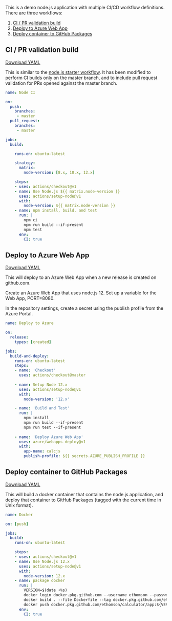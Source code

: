 This is a demo node.js application with multiple CI/CD workflow
definitions.  There are three workflows:

1. [CI / PR validation build](#ci--pr-validation-build)
2. [Deploy to Azure Web App](#deploy-to-azure-web-app)
3. [Deploy container to GitHub Packages](#deploy-container-to-github-packages)

## CI / PR validation build

[Download YAML](ci.yml)

This is similar to the [node.js starter workflow](https://github.com/actions/starter-workflows/blob/master/ci/node.js.yml).  It has been modified to perform CI builds only on the master branch, and to include pull request validation for PRs opened against the master branch.

```yaml
name: Node CI

on:
  push:
    branches:
     - master
  pull_request:
    branches:
     - master

jobs:
  build:

    runs-on: ubuntu-latest

    strategy:
      matrix:
        node-version: [8.x, 10.x, 12.x]

    steps:
    - uses: actions/checkout@v1
    - name: Use Node.js ${{ matrix.node-version }}
      uses: actions/setup-node@v1
      with:
        node-version: ${{ matrix.node-version }}
    - name: npm install, build, and test
      run: |
        npm ci
        npm run build --if-present
        npm test
      env:
        CI: true
```

## Deploy to Azure Web App

[Download YAML](azure-deploy.yml)

This will deploy to an Azure Web App when a new release is created on
github.com.

Create an Azure Web App that uses node.js 12.  Set up a variable for the
Web App, PORT=8080.

In the repository settings, create a secret using the publish profile
from the Azure Portal.

```yaml
name: Deploy to Azure

on:
  release:
    types: [created]

jobs:
  build-and-deploy:
    runs-on: ubuntu-latest
    steps:
    - name: 'Checkout' 
      uses: actions/checkout@master
    
    - name: Setup Node 12.x
      uses: actions/setup-node@v1
      with:
        node-version: '12.x'

    - name: 'Build and Test'
      run: |
        npm install
        npm run build --if-present
        npm run test --if-present
       
    - name: 'Deploy Azure Web App'
      uses: azure/webapps-deploy@v1
      with: 
        app-name: calcjs
        publish-profile: ${{ secrets.AZURE_PUBLISH_PROFILE }}
```

## Deploy container to GitHub Packages

[Download YAML](gpr.yml)

This will build a docker container that contains the node.js application,
and deploy that container to GitHub Packages (tagged with the current
time in Unix format).

```yaml
name: Docker

on: [push]

jobs:
  build:
    runs-on: ubuntu-latest

    steps:
    - uses: actions/checkout@v1
    - name: Use Node.js 12.x
      uses: actions/setup-node@v1
      with:
        node-version: 12.x
    - name: package docker
      run: |
        VERSION=$(date +%s)
        docker login docker.pkg.github.com --username ethomson --password ${{ secrets.GITHUB_TOKEN }}
        docker build . --file Dockerfile --tag docker.pkg.github.com/ethomson/calculator/app:${VERSION}
        docker push docker.pkg.github.com/ethomson/calculator/app:${VERSION}
      env:
        CI: true
```
